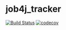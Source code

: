 # job4j_tracker

[![Build Status](https://app.travis-ci.com/PavelRost/job4j_tracker.svg?branch=master)](https://app.travis-ci.com/PavelRost/job4j_tracker)
[![codecov](https://codecov.io/gh/PavelRost/job4j_tracker/branch/master/graph/badge.svg?token=DVCVZX06S3)](https://codecov.io/gh/PavelRost/job4j_tracker)